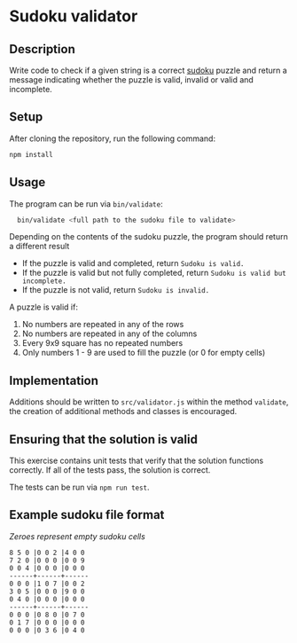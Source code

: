 # Sudoku validator

## Description

Write code to check if a given string is a correct [sudoku](https://en.wikipedia.org/wiki/Sudoku) puzzle and return a message indicating whether the puzzle is valid, invalid or valid and incomplete.

## Setup

After cloning the repository, run the following command:

```sh
npm install
```

## Usage

The program can be run via `bin/validate`:

```sh
  bin/validate <full path to the sudoku file to validate>
```

Depending on the contents of the sudoku puzzle, the program should return a different result

* If the puzzle is valid and completed, return `Sudoku is valid.`
* If the puzzle is valid but not fully completed, return `Sudoku is valid but incomplete.`
* If the puzzle is not valid, return `Sudoku is invalid.`

A puzzle is valid if:

1. No numbers are repeated in any of the rows
2. No numbers are repeated in any of the columns
3. Every 9x9 square has no repeated numbers
4. Only numbers 1 - 9 are used to fill the puzzle (or 0 for empty cells)

## Implementation

Additions should be written to `src/validator.js` within the method `validate`, the creation of additional methods and classes is encouraged.

## Ensuring that the solution is valid

This exercise contains unit tests that verify that the solution functions correctly. If all of the tests pass, the solution is correct.

The tests can be run via `npm run test`.

## Example sudoku file format

*Zeroes represent empty sudoku cells*
```
8 5 0 |0 0 2 |4 0 0
7 2 0 |0 0 0 |0 0 9
0 0 4 |0 0 0 |0 0 0
------+------+------
0 0 0 |1 0 7 |0 0 2
3 0 5 |0 0 0 |9 0 0
0 4 0 |0 0 0 |0 0 0
------+------+------
0 0 0 |0 8 0 |0 7 0
0 1 7 |0 0 0 |0 0 0
0 0 0 |0 3 6 |0 4 0
```
